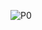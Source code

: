 ![P0](https://user-images.githubusercontent.com/101184968/157269138-230649fe-c4ab-423d-8561-0e0a3acaf85e.png)

